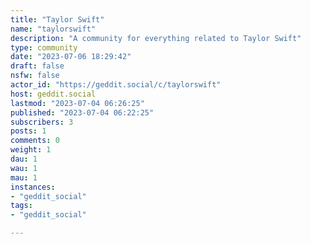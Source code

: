 ```yaml
---
title: "Taylor Swift" 
name: "taylorswift"
description: "A community for everything related to Taylor Swift"
type: community
date: "2023-07-06 18:29:42"
draft: false
nsfw: false
actor_id: "https://geddit.social/c/taylorswift"
host: geddit.social
lastmod: "2023-07-04 06:26:25"
published: "2023-07-04 06:22:25"
subscribers: 3
posts: 1
comments: 0
weight: 1
dau: 1
wau: 1
mau: 1
instances:
- "geddit_social"
tags: 
- "geddit_social"

---
```

